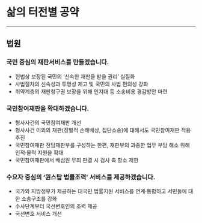 # 삶의 터전별 공약
---
## 법원

### 국민 중심의 재판서비스를 만들겠습니다.
- 헌법상 보장된 국민의 ‘신속한 재판을 받을 권리’ 실질화
- 사법절차의 신속성과 투명성 제고 및 국민의 사법 편의성 강화
- 취약계층의 재판청구권 보장을 위해 인지대 등 소송비용 경감방안 마련

### 국민참여재판을 확대하겠습니다.
- 형사사건의 국민참여재판 개선
- 형사사건 이외의 재판(징벌적 손해배상, 집단소송)에 대해서도 국민참여재판 적용 추진
- 국민참여재판 전담재판부를 구성하는 한편, 재판부의 과중한 업무 부담 해소 위해 인적·물적 지원을 확대
- 국민참여재판에서 배심원 무죄 판결 시 검사 측 항소 제한

### 수요자 중심의 ‘원스탑 법률조력’ 서비스를 제공하겠습니다.
- 국가와 지방정부가 제공하는 대국민 법률지원 서비스를 연계·통합하고 서민들에 대한 소송구조를 강화
- 수사단계부터 국선변호인의 조력 제공
- 국선변호 서비스 개선
 